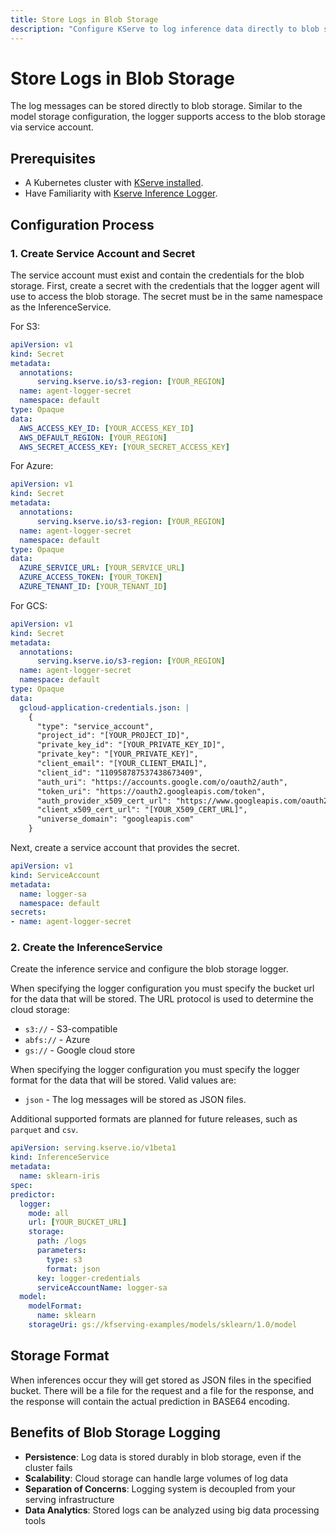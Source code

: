 ```yaml
---
title: Store Logs in Blob Storage
description: "Configure KServe to log inference data directly to blob storage"
---
```


# Store Logs in Blob Storage

The log messages can be stored directly to blob storage. Similar to the model storage configuration, the logger supports
access to the blob storage via service account.

## Prerequisites
- A Kubernetes cluster with [KServe installed](../../../getting-started/quickstart-guide.md).
- Have Familiarity with [Kserve Inference Logger](./basic-logger.md).

## Configuration Process

### 1. Create Service Account and Secret

The service account must exist and contain the credentials for the blob storage. First, create a secret with the credentials that the logger agent will use to access the blob storage. The secret must be in the same namespace as the InferenceService.

For S3:
```yaml
apiVersion: v1
kind: Secret
metadata:
  annotations:
      serving.kserve.io/s3-region: [YOUR_REGION]
  name: agent-logger-secret
  namespace: default
type: Opaque
data:
  AWS_ACCESS_KEY_ID: [YOUR_ACCESS_KEY_ID]
  AWS_DEFAULT_REGION: [YOUR_REGION]
  AWS_SECRET_ACCESS_KEY: [YOUR_SECRET_ACCESS_KEY]
```

For Azure:
```yaml
apiVersion: v1
kind: Secret
metadata:
  annotations:
      serving.kserve.io/s3-region: [YOUR_REGION]
  name: agent-logger-secret
  namespace: default
type: Opaque
data:
  AZURE_SERVICE_URL: [YOUR_SERVICE_URL]
  AZURE_ACCESS_TOKEN: [YOUR_TOKEN]
  AZURE_TENANT_ID: [YOUR_TENANT_ID]
```

For GCS:
```yaml
apiVersion: v1
kind: Secret
metadata:
  annotations:
      serving.kserve.io/s3-region: [YOUR_REGION]
  name: agent-logger-secret
  namespace: default
type: Opaque
data:
  gcloud-application-credentials.json: |
    {
      "type": "service_account",
      "project_id": "[YOUR_PROJECT_ID]",
      "private_key_id": "[YOUR_PRIVATE_KEY_ID]",
      "private_key": "[YOUR_PRIVATE_KEY]",
      "client_email": "[YOUR_CLIENT_EMAIL]",
      "client_id": "110958787537438673409",
      "auth_uri": "https://accounts.google.com/o/oauth2/auth",
      "token_uri": "https://oauth2.googleapis.com/token",
      "auth_provider_x509_cert_url": "https://www.googleapis.com/oauth2/v1/certs",
      "client_x509_cert_url": "[YOUR_X509_CERT_URL]",
      "universe_domain": "googleapis.com"
    }
```


Next, create a service account that provides the secret.

```yaml
apiVersion: v1
kind: ServiceAccount
metadata:
  name: logger-sa
  namespace: default
secrets:
- name: agent-logger-secret
```

### 2. Create the InferenceService

Create the inference service and configure the blob storage logger.

When specifying the logger configuration you must specify the bucket url for the data that will be stored. The URL protocol is used to determine the cloud storage:
- `s3://` - S3-compatible
- `abfs://` - Azure
- `gs://` - Google cloud store

When specifying the logger configuration you must specify the logger format for the data that will be stored. Valid values are:
- `json` - The log messages will be stored as JSON files.

Additional supported formats are planned for future releases, such as `parquet` and `csv`.


```yaml
apiVersion: serving.kserve.io/v1beta1
kind: InferenceService
metadata:
  name: sklearn-iris
spec:
predictor:
  logger:
    mode: all
    url: [YOUR_BUCKET_URL]
    storage:
      path: /logs
      parameters:
        type: s3
        format: json
      key: logger-credentials
      serviceAccountName: logger-sa
  model:
    modelFormat:
      name: sklearn
    storageUri: gs://kfserving-examples/models/sklearn/1.0/model
```

## Storage Format

When inferences occur they will get stored as JSON files in the specified bucket. There will be a file for the request and a file for the response, and the response will contain the actual prediction in BASE64 encoding.

## Benefits of Blob Storage Logging

- **Persistence**: Log data is stored durably in blob storage, even if the cluster fails
- **Scalability**: Cloud storage can handle large volumes of log data
- **Separation of Concerns**: Logging system is decoupled from your serving infrastructure
- **Data Analytics**: Stored logs can be analyzed using big data processing tools
